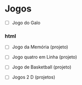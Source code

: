 # Jogos
- [ ] Jogo do Galo
### html
- [ ] Jogo da Memória (projeto)
- [ ] Jogo quatro em Linha (projeto)
- [ ] Jogo de Basketball (projeto)
- [ ] Jogos 2 D (projetos)

